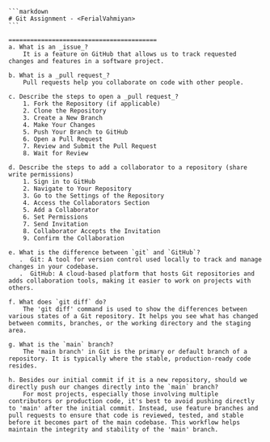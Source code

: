     ```markdown
    # Git Assignment - <FerialVahmiyan>
    ```

    =========================================
    a. What is an _issue_? 
        It is a feature on GitHub that allows us to track requested changes and features in a software project.

    b. What is a _pull request_?
        Pull requests help you collaborate on code with other people.

    c. Describe the steps to open a _pull request_?
        1. Fork the Repository (if applicable)
        2. Clone the Repository
        3. Create a New Branch
        4. Make Your Changes
        5. Push Your Branch to GitHub
        6. Open a Pull Request
        7. Review and Submit the Pull Request
        8. Wait for Review

    d. Describe the steps to add a collaborator to a repository (share write permissions)
        1. Sign in to GitHub
        2. Navigate to Your Repository
        3. Go to the Settings of the Repository
        4. Access the Collaborators Section
        5. Add a Collaborator
        6. Set Permissions
        7. Send Invitation
        8. Collaborator Accepts the Invitation
        9. Confirm the Collaboration

    e. What is the difference between `git` and `GitHub`?
       .  Git: A tool for version control used locally to track and manage changes in your codebase.
       .  GitHub: A cloud-based platform that hosts Git repositories and adds collaboration tools, making it easier to work on projects with others.
    
    f. What does `git diff` do?
        The 'git diff' command is used to show the differences between various states of a Git repository. It helps you see what has changed between commits, branches, or the working directory and the staging area.

    g. What is the `main` branch?
        The 'main branch' in Git is the primary or default branch of a repository. It is typically where the stable, production-ready code resides.

    h. Besides our initial commit if it is a new repository, should we directly push our changes directly into the `main` branch?
        For most projects, especially those involving multiple contributors or production code, it's best to avoid pushing directly to 'main' after the initial commit. Instead, use feature branches and pull requests to ensure that code is reviewed, tested, and stable before it becomes part of the main codebase. This workflow helps maintain the integrity and stability of the 'main' branch.